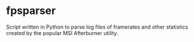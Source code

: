 # fpsparser
Script written in Python to parse log files of framerates and other statistics created by the popular MSI Afterburner utility.
